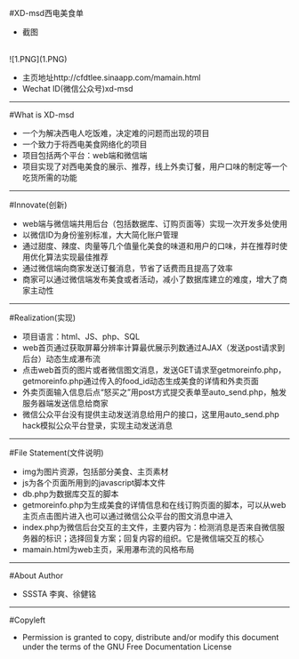 #XD-msd西电美食单
* 截图
<br />
![1.PNG](1.PNG)

* 主页地址http://cfdtlee.sinaapp.com/mamain.html
* Wechat ID(微信公众号)xd-msd

---

#What is XD-msd
* 一个为解决西电人吃饭难，决定难的问题而出现的项目
* 一个致力于将西电美食网络化的项目
* 项目包括两个平台：web端和微信端
* 项目实现了对西电美食的展示、推荐，线上外卖订餐，用户口味的制定等一个吃货所需的功能

---

#Innovate(创新)
* web端与微信端共用后台（包括数据库、订购页面等）实现一次开发多处使用
* 以微信ID为身份鉴别标准，大大简化账户管理
* 通过甜度、辣度、肉量等几个值量化美食的味道和用户的口味，并在推荐时使用优化算法实现最佳推荐
* 通过微信端向商家发送订餐消息，节省了话费而且提高了效率
* 商家可以通过微信端发布美食或者活动，减小了数据库建立的难度，增大了商家主动性

---

#Realization(实现)
* 项目语言：html、JS、php、SQL
* web首页通过获取屏幕分辨率计算最优展示列数通过AJAX（发送post请求到后台）动态生成瀑布流
* 点击web首页的图片或者微信图文消息，发送GET请求至getmoreinfo.php，getmoreinfo.php通过传入的food_id动态生成美食的详情和外卖页面
* 外卖页面输入信息后点“怒买之”用post方式提交表单至auto_send.php，触发服务器端发送信息给商家
* 微信公众平台没有提供主动发送消息给用户的接口，这里用auto_send.php hack模拟公众平台登录，实现主动发送消息

---

#File Statement(文件说明)
* img为图片资源，包括部分美食、主页素材
* js为各个页面所用到的javascript脚本文件
* db.php为数据库交互的脚本
* getmoreinfo.php为生成美食的详情信息和在线订购页面的脚本，可以从web主页点击图片进入也可以通过微信公众平台的图文消息中进入
* index.php为微信后台交互的主文件，主要内容为：检测消息是否来自微信服务器的标识；选择回复方案；回复内容的组织。它是微信端交互的核心
* mamain.html为web主页，采用瀑布流的风格布局

---

#About Author
* SSSTA 李爽、徐健铭

---

#Copyleft
* Permission is granted to copy, distribute and/or modify this document under
the terms of the GNU Free Documentation License
